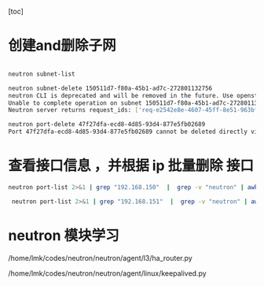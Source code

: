 [toc]
# 创建and删除子网
```bash

neutron subnet-list

neutron subnet-delete 150511d7-f80a-45b1-ad7c-272801132756
neutron CLI is deprecated and will be removed in the future. Use openstack CLI instead.
Unable to complete operation on subnet 150511d7-f80a-45b1-ad7c-272801132756: One or more ports have an IP allocation from this subnet.
Neutron server returns request_ids: ['req-e2542e8e-4607-45ff-8e51-963bf0ae9a0a']

neutron port-delete 47f27dfa-ecd8-4d85-93d4-877e5fb02689
Port 47f27dfa-ecd8-4d85-93d4-877e5fb02689 cannot be deleted directly via the port API: has device owner  network:router_interface_distributed.


```

# 查看接口信息 ，并根据 ip 批量删除 接口
```bash
neutron port-list 2>&1 | grep "192.168.150"  |  grep -v "neutron" | awk '{print $2}' | neutron port-delete

 neutron port-list 2>&1 | grep "192.168.151"  |  grep -v "neutron" | awk '{print $2}' | xargs neutron port-delete
```

# neutron 模块学习

/home/lmk/codes/neutron/neutron/agent/l3/ha_router.py

/home/lmk/codes/neutron/neutron/agent/linux/keepalived.py